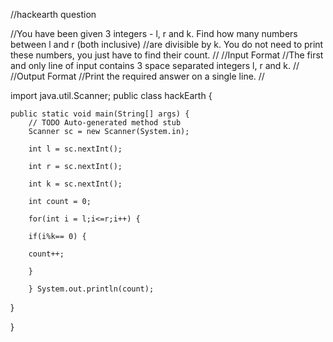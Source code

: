 //hackearth question


//You have been given 3 integers - l, r and k. Find how many numbers between l and r (both inclusive) 
//are divisible by k. You do not need to print these numbers, you just have to find their count.
//
//Input Format
//The first and only line of input contains 3 space separated integers l, r and k.
//
//Output Format
//Print the required answer on a single line.
//

import java.util.Scanner;
public class hackEarth {

	public static void main(String[] args) {
		// TODO Auto-generated method stub
		Scanner sc = new Scanner(System.in);

		int l = sc.nextInt();

		int r = sc.nextInt();

		int k = sc.nextInt();

		int count = 0;

		for(int i = l;i<=r;i++) {

		if(i%k== 0) {

		count++;

		}

		} System.out.println(count);
}

}
